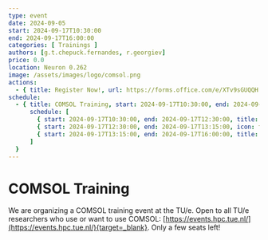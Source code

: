 ```yaml
---
type: event
date: 2024-09-05
start: 2024-09-17T10:30:00
end: 2024-09-17T16:00:00
categories: [ Trainings ]
authors: [g.t.chepuck.fernandes, r.georgiev]
price: 0.0
location: Neuron 0.262
image: /assets/images/logo/comsol.png
actions:
  - { title: Register Now!, url: https://forms.office.com/e/XTv9sGUQQH }
schedule:
  - { title: COMSOL Training, start: 2024-09-17T10:30:00, end: 2024-09-17T16:00:00, location: Neuron 0.262 , authors: [ r.georgiev ],
      schedule: [
        { start: 2024-09-17T10:30:00, end: 2024-09-17T12:30:00, title: "Beginners: Introduction to COMSOL" },
        { start: 2024-09-17T12:30:00, end: 2024-09-17T13:15:00, icon: food-fork-drink, title: Lunch },
        { start: 2024-09-17T13:15:00, end: 2024-09-17T16:00:00, title: "Advanced: Deploying COMSOL on HPC Systems (TU/e's Umbrella, Snellius etc.)" },
      ]
  }
---
```


# COMSOL Training

We are organizing a COMSOL training event at the TU/e. 
Open to all TU/e researchers who use or want to use COMSOL: [https://events.hpc.tue.nl/](https://events.hpc.tue.nl/){target=_blank}. Only a few seats left!
